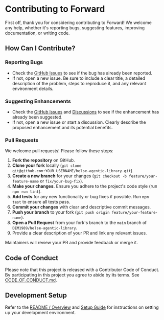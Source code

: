 # Contributing to Forward

First off, thank you for considering contributing to Forward! We welcome any help, whether it's reporting bugs, suggesting features, improving documentation, or writing code.

## How Can I Contribute?

### Reporting Bugs

- Check the [GitHub Issues](https://github.com/DEM1989/helse-agentic-library/issues) to see if the bug has already been reported.
- If not, open a new issue. Be sure to include a clear title, a detailed description of the problem, steps to reproduce it, and any relevant environment details.

### Suggesting Enhancements

- Check the [GitHub Issues](https://github.com/DEM1989/helse-agentic-library/issues) and [Discussions](https://github.com/DEM1989/helse-agentic-library/discussions) to see if the enhancement has already been suggested.
- If not, open a new issue or start a discussion. Clearly describe the proposed enhancement and its potential benefits.

### Pull Requests

We welcome pull requests! Please follow these steps:

1.  **Fork the repository** on GitHub.
2.  **Clone your fork** locally (`git clone git@github.com:YOUR_USERNAME/helse-agentic-library.git`).
3.  **Create a new branch** for your changes (`git checkout -b feature/your-feature-name` or `fix/your-bug-fix`).
4.  **Make your changes.** Ensure you adhere to the project's code style (run `npm run lint`).
5.  **Add tests** for any new functionality or bug fixes if possible. Run `npm test` to ensure all tests pass.
6.  **Commit your changes** with clear and descriptive commit messages.
7.  **Push your branch** to your fork (`git push origin feature/your-feature-name`).
8.  **Open a Pull Request** from your fork's branch to the `main` branch of `DEM1989/helse-agentic-library`.
9.  Provide a clear description of your PR and link any relevant issues.

Maintainers will review your PR and provide feedback or merge it.

## Code of Conduct

Please note that this project is released with a Contributor Code of Conduct. By participating in this project you agree to abide by its terms. See [CODE_OF_CONDUCT.md](../CODE_OF_CONDUCT.md).

## Development Setup

Refer to the [README / Overview](./index) and [Setup Guide](./setup-guide) for instructions on setting up your development environment. 